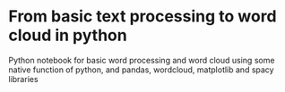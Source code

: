 # From basic text processing to word cloud in python

Python notebook for basic word processing and word cloud using some native function of python, and pandas, wordcloud, matplotlib and spacy libraries
